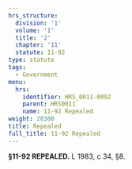 ```yaml
---
hrs_structure:
  division: '1'
  volume: '1'
  title: '2'
  chapter: '11'
  statute: 11-92
type: statute
tags:
  - Government
menu:
  hrs:
    identifier: HRS_0011-0092
    parent: HRS0011
    name: 11-92 Repealed
weight: 20300
title: Repealed
full_title: 11-92 Repealed
---
```

**§11-92 REPEALED.** L 1983, c 34, §8.